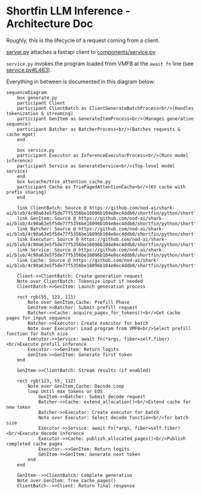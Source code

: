 # Shortfin LLM Inference - Architecture Doc

Roughly, this is the lifecycle of a request coming from a client.

[server.py](https://github.com/nod-ai/shark-ai/blob/4c90a63e5f5de77f5356be16096b104e8ec4ddb0/shortfin/python/shortfin_apps/llm/server.py) attaches a fastapi client to [components/service.py](https://github.com/nod-ai/shark-ai/blob/4c90a63e5f5de77f5356be16096b104e8ec4ddb0/shortfin/python/shortfin_apps/llm/components/service.py)

`service.py` invokes the program loaded from VMFB at the `await fn` line (see [service.py#L463](https://github.com/nod-ai/shark-ai/blob/4c90a63e5f5de77f5356be16096b104e8ec4ddb0/shortfin/python/shortfin_apps/llm/components/service.py#L463)).

Everything in between is documented in this diagram below:

<!-- Reviewer: see a render of this diagram at https://mermaid.live/edit#pako:eNrNV1tv2zYU_iuECgzO4FiSL_IFW7D1umJpFzRZHwYDBiUd2UQkUiWpxGmQ_95Dibo4VtYC20PyEEjU4Xc-fudG3zuRiMFZOQq-FMAjeM3oVtJszQn-hWJPtsBBUg2j_K5azKnULGI55Zq8Shlw_dT6S6qjHaHKvr6zSOXyhRQRKPVLKN2zwR-UxykoosU1cPaVaiY4-YkoLYFmjG9Pjj0g2HsNmUGvcc37AewHyukWYe0RDGh9zB7EkhZIg2gfD8CqNUWkQVBaIb-I4grJtpm2cMDjNW-lUyBvWNSv3Js9RIUWpbv3PAFpWNWLB44_FVyRDKOUElYb9tC_rJx1BbFLFcyVyE9TuEGUCsuS6zKveV_flCdztWSwoVpj7FC7TbnYnwalEOj5CndcoObx7_Wu8lPF4M_PVrFbpnckl5Aw1GhHZRvhjoAp49fdPFqRS1FIPOBvZKd1rlauu0WcIhxFInO5iE8pcw3atXkIUxG602jp0WACs2QWw3yezCazIAQ_8JZB6HtTWEA0jePQw21C6oRxN7_TO8Gb9w3Nc-Wmaeaij1xw5KLcTkG8OF96HbY2J58n03HQYWoT_NkwbSvlxbk_m3SY1iXxLKlOvGWHqi2358m0G_2yJp8Nze92m4p51QpOz84OesIrnBAauh3e9udq00eBH8UNdvWDXVfVnAFsqHmhCUsIB4gh7noqTdFdU9TntOA4zjqu8qpN1wwlRJrIbTiYzYbEH0_wn-_bxnZIxmIObSAuTCtMU3Kxowpae2uFHNpyLcKM6ap34oaDs5o_a2hUqqBp9KVgEja5GYSbRMhNOWPV4KTsye9A255cGhA0sJrUg7IPu61JKz_Uw8zsD41d36nbbeeCxkY9c9MgiRQZ-fzh7cuS0SWkRsb6hAlqXmrdIBOFgWvha1Ck1dQfvaUoUsIHP1O5VUOSsBDkrwrSZFQ-VmevdkLjqhmuPeDdPPgEupCcpALLRfVFq7Gs5zASkEpXt5ujOdfuOxx25d0HI6yKFC8bA8xR4DRMIT45yrcy18qk88c_km-vwVz6MAoib61TfCN_Y-3hBYHuK7KKoOpv_rpsrf49L-MK-Cgte1MT9ljq8YamqYjKehrUcTHrNi1N2DncdrX7j_n4VE7axLNHqPOuZPRU7v0_-Wc99qTfI3yrW16EKVO7WjiIq-K26l1UX4lpsCng1259PwH9A9n9vQznGM3HQWrulD3ZftTHLd1Oe33cwRuniQSoxkN98uO-3eA3J8LxQ03HVDh3TJd1hk4GMqMsxl8_9wZh7egdZLB2VvgY4-BbO2v-gHYUVbq845Gz0rKAoSNFsd05q4SmCt-KPEYF7O-mZhXvxf8IkdVb8NVZ3Tt7Z3UazEeLWeCPPR9n5tRb-kPnzlktFqPJ3BsHU2-ymE2X0-Bh6HwtAcYjf-H5S388X0xn82DqBw_fABb3mgc -->

```mermaid
sequenceDiagram
    box generate.py
    participant Client
    participant ClientBatch as ClientGenerateBatchProcess<br/>(Handles tokenization & streaming)
    participant GenItem as GenerateItemProcess<br/>(Manages generation sequence)
    participant Batcher as BatcherProcess<br/>(Batches requests & cache mgmt)
    end

    box service.py
    participant Executor as InferenceExecutorProcess<br/>(Runs model inference)
    participant Service as GenerateService<br/>(Top-level model service)
    end
    box kvcache/trie_attention_cache.py
    participant Cache as TriePagedAttentionCache<br/>(KV cache with prefix sharing)
    end

    link ClientBatch: Source @ https://github.com/nod-ai/shark-ai/blob/4c90a63e5f5de77f5356be16096b104e8ec4ddb0/shortfin/python/shortfin_apps/llm/components/generate.py#L90
    link GenItem: Source @ https://github.com/nod-ai/shark-ai/blob/4c90a63e5f5de77f5356be16096b104e8ec4ddb0/shortfin/python/shortfin_apps/llm/components/generate.py#L26
    link Batcher: Source @ https://github.com/nod-ai/shark-ai/blob/4c90a63e5f5de77f5356be16096b104e8ec4ddb0/shortfin/python/shortfin_apps/llm/components/service.py#L153
    link Executor: Source @ https://github.com/nod-ai/shark-ai/blob/4c90a63e5f5de77f5356be16096b104e8ec4ddb0/shortfin/python/shortfin_apps/llm/components/service.py#L309
    link Service: Source @ https://github.com/nod-ai/shark-ai/blob/4c90a63e5f5de77f5356be16096b104e8ec4ddb0/shortfin/python/shortfin_apps/llm/components/service.py#L36
    link Cache: Source @ https://github.com/nod-ai/shark-ai/blob/4c90a63e5f5de77f5356be16096b104e8ec4ddb0/shortfin/python/shortfin_apps/llm/components/kvcache/trie_attention_cache.py

    Client->>ClientBatch: Create generation request
    Note over ClientBatch: Tokenize input if needed
    ClientBatch->>GenItem: Launch generation process

    rect rgb(55, 123, 111)
        Note over GenItem,Cache: Prefill Phase
        GenItem->>Batcher: Submit prefill request
        Batcher->>Cache: acquire_pages_for_tokens()<br/>Get cache pages for input sequence
        Batcher->>Executor: Create executor for batch
        Note over Executor: Load program from VMFB<br/>Select prefill function for batch size
        Executor->>Service: await fn(*args, fiber=self.fiber)<br/>Execute prefill inference
        Executor-->>GenItem: Return logits
        GenItem->>GenItem: Generate first token
    end

    GenItem->>ClientBatch: Stream results (if enabled)

    rect rgb(123, 55, 112)
        Note over GenItem,Cache: Decode Loop
        loop Until max tokens or EOS
            GenItem->>Batcher: Submit decode request
            Batcher->>Cache: extend_allocation()<br/>Extend cache for new token
            Batcher->>Executor: Create executor for batch
            Note over Executor: Select decode function<br/>for batch size
            Executor->>Service: await fn(*args, fiber=self.fiber)<br/>Execute decode inference
            Executor->>Cache: publish_allocated_pages()<br/>Publish completed cache pages
            Executor-->>GenItem: Return logits
            GenItem->>GenItem: Generate next token
        end
    end

    GenItem-->>ClientBatch: Complete generation
    Note over GenItem: free_cache_pages()
    ClientBatch-->>Client: Return final response
